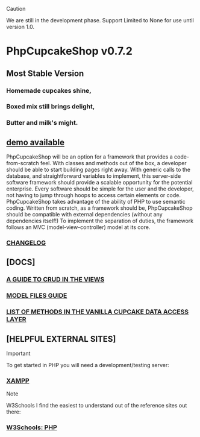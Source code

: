  > [!CAUTION]
 > We are still in the development phase.
 > Support Limited to None for use until version 1.0.

 # PhpCupcakeShop v0.7.2

 ## Most Stable Version

 ### Homemade cupcakes shine,

 ### Boxed mix still brings delight,

 ### Butter and milk's might.
 
 ## [demo available](https://demo.phpcupcake.shop)

 PhpCupcakeShop will be an option for a framework that provides a code-from-scratch feel.  With classes and methods out of the box, a developer should be able to start building pages right away.  With generic calls to the database, and straightforward variables to implement, this server-side software framework should provide a scalable opportunity for the potential enterprise.  Every software should be simple for the user and the developer, not having to jump through hoops to access certain elements or code.  PhpCupcakeShop takes advantage of the ability of PHP to use semantic coding.  Written from scratch, as a framework should be, PhpCupcakeShop should be compatible with external dependencies (without any dependencies itself!) To implement the separation of duties, the framework follows an MVC (model-view-controller) model at its core.

 ### [CHANGELOG](https://github.com/PhpCupcakeShop/Framework/blob/main/CHANGELOG.md)

 ## [DOCS]

 ### [A GUIDE TO CRUD IN THE VIEWS](https://github.com/PhpCupcakeShop/Framework/blob/main/www/MyObject/ViewsCRUD.md)

 ### [MODEL FILES GUIDE](https://github.com/PhpCupcakeShop/Framework/blob/main/Models/ModelFilesGuide.md)

 ### [LIST OF METHODS IN THE VANILLA CUPCAKE DATA ACCESS LAYER](https://github.com/PhpCupcakeShop/Framework/blob/main/Framework/DAL/VanillaDAL.md)

 ## [HELPFUL EXTERNAL SITES]

 > [!IMPORTANT]
 > To get started in PHP you will need a development/testing server:

 ### [XAMPP](https://www.apachefriends.org/)

 > [!NOTE]
 > W3Schools I find the easiest to understand out of the reference sites out there:

 ### [W3Schools: PHP](https://www.w3schools.com/php/default.asp)
